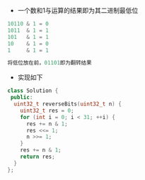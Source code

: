 * 一个数和1与运算的结果即为其二进制最低位

```cpp
10110 & 1 = 0
1011  & 1 = 1
101   & 1 = 1
10    & 1 = 0
1     & 1 = 1

将低位放在前，01101即为翻转结果
```

* 实现如下

```cpp
class Solution {
 public:
  uint32_t reverseBits(uint32_t n) {
    uint32_t res = 0;
    for (int i = 0; i < 31; ++i) {
      res += n & 1;
      res <<= 1;
      n >>= 1;
    }
    res += n & 1;
    return res;
  }
};
```
